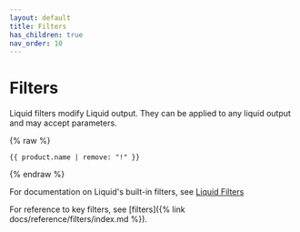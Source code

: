 ```yaml
---
layout: default
title: Filters
has_children: true
nav_order: 10
---
```


# Filters

Liquid filters modify Liquid output. They can be applied to any liquid output and may accept parameters.

{% raw %}
```liquid
{{ product.name | remove: "!" }}
```
{% endraw %}


For documentation on Liquid's built-in filters, see [Liquid Filters](https://shopify.dev/api/liquid/filters)

For reference to key filters, see [filters]({% link docs/reference/filters/index.md %}).
